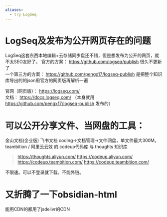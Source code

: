 ```yaml
---
aliases:
  - try LogSeq
---
```


# LogSeq及发布为公开网页存在的问题
LogSeq这套东西本地编辑+云存储同步盘还不错，但是想发布为公开的网页，就不太SEO友好了。
官方的方案：  https://github.com/logseq/publish  很久不更新了  
一个第三方的方案：  https://github.com/pengx17/logseq-publish  是把整个知识库导出的的json用官方的网页版再解析一遍

官网（网页版）： https://logseq.com/  
文档： https://docs.logseq.com/  （本身就用 https://github.com/pengx17/logseq-publish 发布的）


# 可以公开分享文件、当网盘的工具：  
金山文档(企业版)
飞书文档
coding->文档管理->文件网盘，单文件最大300M。
teambition / 阿里云云效 的 codeup代码库 与 thoughts 知识库  
>
> https://thoughts.aliyun.com/ https://codeup.aliyun.com/   
> https://codeup.teambition.com/ https://codeup.teambition.com/  

不限速。可以不登录就下载。不能外链。

# 又折腾了一下obsidian-html 
能用CDN的都用了jsdelivr的CDN